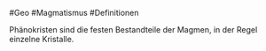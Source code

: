 #Geo #Magmatismus #Definitionen 

Phänokristen sind die festen Bestandteile der Magmen, in der Regel einzelne Kristalle.